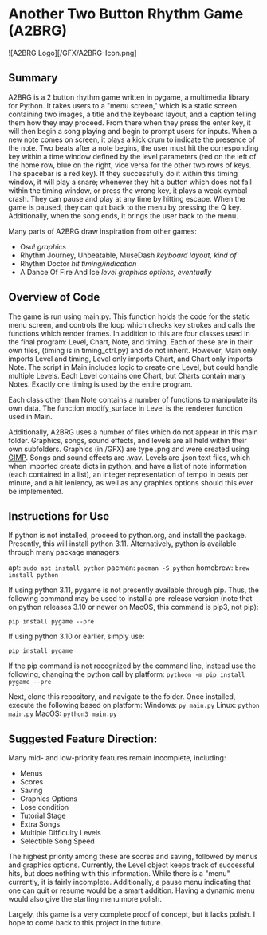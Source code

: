 # Another Two Button Rhythm Game (A2BRG)

![A2BRG Logo][/GFX/A2BRG-Icon.png]

## Summary

A2BRG is a 2 button rhythm game written in pygame, a multimedia library for Python. It takes users to a "menu screen," which is a static screen containing two images, a title and the keyboard layout, and a caption telling them how they may proceed. From there when they press the enter key, it will then begin a song playing and begin to prompt users for inputs. When a new note comes on screen, it plays a kick drum to indicate the presence of the note. Two beats after a note begins, the user must hit the corresponding key within a time window defined by the level parameters (red on the left of the home row, blue on the right, vice versa for the other two rows of keys. The spacebar is a red key). If they successfully do it within this timing window, it will play a snare; whenever they hit a button which does not fall within the timing window, or press the wrong key, it plays a weak cymbal crash. They can pause and play at any time by hitting escape. When the game is paused, they can quit back to the menu by pressing the Q key. Additionally, when the song ends, it brings the user back to the menu.

Many parts of A2BRG draw inspiration from other games:

- Osu! *graphics*
- Rhythm Journey, Unbeatable, MuseDash *keyboard layout, kind of*
- Rhythm Doctor *hit timing/indication*
- A Dance Of Fire And Ice *level graphics options, eventually*

## Overview of Code

The game is run using main.py. This function holds the code for the static menu screen, and controls the loop which checks key strokes and calls the functions which render frames. In addition to this are four classes used in the final program: Level, Chart, Note, and timing. Each of these are in their own files, (timing is in timing\_ctrl.py) and do not inherit. However, Main only imports Level and timing, Level only imports Chart, and Chart only imports Note. The script in Main includes logic to create one Level, but could handle multiple Levels. Each Level contains one Chart, but Charts contain many Notes. Exactly one timing is used by the entire program. 

Each class other than Note contains a number of functions to manipulate its own data. The function modify\_surface in Level is the renderer function used in Main. 

Additionally, A2BRG uses a number of files which do not appear in this main folder. Graphics, songs, sound effects, and levels are all held within their own subfolders. Graphics (in /GFX) are type .png and were created using [GIMP](https://gimp/org). Songs and sound effects are .wav. Levels are .json text files, which when imported create dicts in python, and have a list of note information (each contained in a list), an integer representation of tempo in beats per minute, and a hit leniency, as well as any graphics options should this ever be implemented.

## Instructions for Use

If python is not installed, proceed to python.org, and install the package. Presently, this will install python 3.11.
Alternatively, python is available through many package managers:

apt: `sudo apt install python`
pacman:  `pacman -S python`
homebrew: `brew install python`

If using python 3.11, pygame is not presently available through pip. Thus, the following command may be used to install a pre-release version (note that on python releases 3.10 or newer on MacOS, this command is pip3, not pip):
```
pip install pygame --pre
```
If using python 3.10 or earlier, simply use:
```
pip install pygame
```
If the pip command is not recognized by the command line, instead use the following, changing the python call by platform:
```pythoon -m pip install pygame --pre```

Next, clone this repository, and navigate to the folder. Once installed, execute the following based on platform:
Windows:
```py main.py```
Linux:
```python main.py```
MacOS:
```python3 main.py```

## Suggested Feature Direction:

Many mid- and low-priority features remain incomplete, including: 

- Menus
- Scores
- Saving
- Graphics Options
- Lose condition
- Tutorial Stage
- Extra Songs
- Multiple Difficulty Levels
- Selectible Song Speed

The highest priority among these are scores and saving, followed by menus and graphics options. Currently, the Level object keeps track of successful hits, but does nothing with this information. While there is a "menu" currently, it is fairly incomplete. Additionally, a pause menu indicating that one can quit or resume would be a smart addition. Having a dynamic menu would also give the starting menu more polish. 

Largely, this game is a very complete proof of concept, but it lacks polish. I hope to come back to this project in the future.